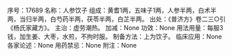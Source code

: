序号：17689
名称：人参饮子
组成：黄耆1两，五味子1两，人参半两，白术半两，当归半两，白芍药半两，茯苓半两，白芷半两。
出处：《普济方》卷二三○引《杨氏家藏方》。
主治：虚劳潮热。
加减：None
功效：None
用法用量：每服3钱，加生姜、大枣，水煎，不拘时服。
制备方法：上为饮子。
临床应用：None
各家论述：None
用药禁忌：None
附注：None
